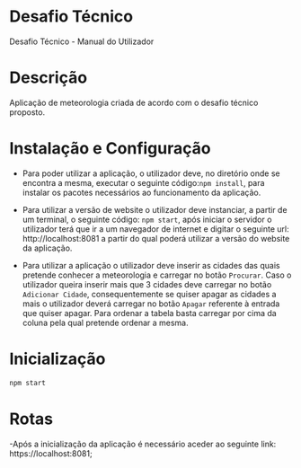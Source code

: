 # Desafio Técnico
Desafio Técnico - Manual do Utilizador

# Descrição
Aplicação de meteorologia criada de acordo com o desafio técnico proposto.

# Instalação e Configuração
- Para poder utilizar a aplicação, o utilizador deve, no diretório onde se encontra a mesma, executar o seguinte código:`npm install`, para instalar os pacotes necessários ao funcionamento da aplicação. 

- Para utilizar a versão de website o utilizador deve instanciar, a partir de um terminal, o seguinte código: `npm start`, após iniciar o servidor o utilizador terá que ir a um navegador de internet e digitar o seguinte url: http://localhost:8081 a partir do qual poderá utilizar a versão do website da aplicação.

- Para utilizar a aplicação o utilizador deve inserir as cidades das quais pretende conhecer a meteorologia e carregar no botão `Procurar`. Caso o utilizador queira inserir mais que 3 cidades deve carregar no botão `Adicionar Cidade`, consequentemente se quiser apagar as cidades a mais o utilizador deverá carregar no botão `Apagar` referente à entrada que quiser apagar. Para ordenar a tabela basta carregar por cima da coluna pela qual pretende ordenar a mesma.

# Inicialização

```sh
npm start
```

# Rotas

-Após a inicialização da aplicação é necessário aceder ao seguinte link: https://localhost:8081;

